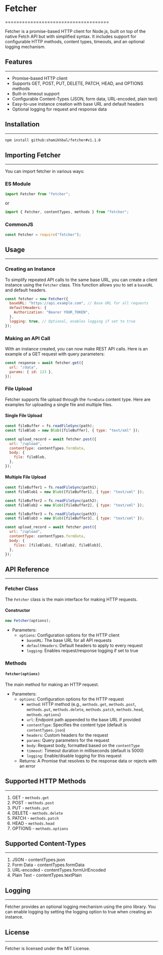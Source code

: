 # Fetcher

=====================================

Fetcher is a promise-based HTTP client for Node.js, built on top of the native Fetch API but with simplified syntax. It includes support for configurable HTTP methods, content types, timeouts, and an optional logging mechanism.

## Features

---

- Promise-based HTTP client
- Supports GET, POST, PUT, DELETE, PATCH, HEAD, and OPTIONS methods
- Built-in timeout support
- Configurable Content-Types (JSON, form data, URL-encoded, plain text)
- Easy-to-use instance creation with base URL and default headers
- Optional logging for request and response data

## Installation

---

```bash
npm install github:shamikhbal/fetcher#v1.1.0
```

## Importing Fetcher

---

You can import fetcher in various ways:

### ES Module

```javascript
import Fetcher from "fetcher";
```

or

```javascript
import { Fetcher, contentTypes, methods } from "fetcher";
```

### CommonJS

```javascript
const Fetcher = require("fetcher");
```

## Usage

---

### Creating an Instance

To simplify repeated API calls to the same base URL, you can create a client instance using the `Fetcher` class. This function allows you to set a `baseURL` and default headers.

```javascript
const fetcher = new Fetcher({
  baseURL: "https://api.example.com", // Base URL for all requests
  defaultHeaders: {
    Authorization: "Bearer YOUR_TOKEN",
  },
  logging: true, // Optional, enables logging if set to true
});
```

### Making an API Call

With an instance created, you can now make REST API calls. Here is an example of a GET request with query parameters:

```javascript
const response = await fetcher.get({
  url: "/data",
  params: { id: 123 },
});
```

### File Upload

Fetcher supports file upload through the `formData` content type. Here are examples for uploading a single file and multiple files.

#### Single File Upload

```javascript
const fileBuffer = fs.readFileSync(path);
const fileBlob = new Blob([fileBuffer], { type: "text/xml" });

const upload_record = await fetcher.post({
  url: "/upload",
  contentType: contentTypes.formData,
  body: {
    file: fileBlob,
  },
});
```

#### Multiple File Upload

```javascript
const fileBuffer1 = fs.readFileSync(path1);
const fileBlob1 = new Blob([fileBuffer1], { type: "text/xml" });

const fileBuffer2 = fs.readFileSync(path2);
const fileBlob2 = new Blob([fileBuffer2], { type: "text/xml" });

const fileBuffer3 = fs.readFileSync(path3);
const fileBlob3 = new Blob([fileBuffer3], { type: "text/xml" });

const upload_record = await fetcher.post({
  url: "/upload",
  contentType: contentTypes.formData,
  body: {
    files: [fileBlob1, fileBlob2, fileBlob3],
  },
});
```

## API Reference

---

### Fetcher Class

The `Fetcher` class is the main interface for making HTTP requests.

#### Constructor

```javascript
new Fetcher(options);
```

- Parameters:
  - `options`: Configuration options for the HTTP client
    - `baseURL`: The base URL for all API requests
    - `defaultHeaders`: Default headers to apply to every request
    - `logging`: Enables request/response logging if set to true

### Methods

#### `fetcher(options)`

The main method for making an HTTP request.

- Parameters:
  - `options`: Configuration options for the HTTP request
    - `method`: HTTP method (e.g., `methods.get`, `methods.post`, `methods.put`, `methods.delete`, `methods.patch`, `methods.head`, `methods.options`)
    - `url`: Endpoint path appended to the base URL if provided
    - `contentType`: Specifies the content type (default is `contentTypes.json`)
    - `headers`: Custom headers for the request
    - `params`: Query parameters for the request
    - `body`: Request body, formatted based on the `contentType`
    - `timeout`: Timeout duration in milliseconds (default is 5000)
    - `logging`: Enable/disable logging for this request
  - Returns: A Promise that resolves to the response data or rejects with an error

## Supported HTTP Methods

---

1. GET - `methods.get`
2. POST - `methods.post`
3. PUT - `methods.put`
4. DELETE - `methods.delete`
5. PATCH - `methods.patch`
6. HEAD - `methods.head`
7. OPTIONS - `methods.options`

## Supported Content-Types

---

1. JSON - contentTypes.json
2. Form Data - contentTypes.formData
3. URL-encoded - contentTypes.formUrlEncoded
4. Plain Text - contentTypes.textPlain

## Logging

---

Fetcher provides an optional logging mechanism using the pino library. You can enable logging by setting the logging option to true when creating an instance.

## License

---

Fetcher is licensed under the MIT License.
